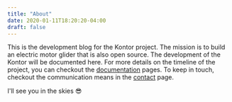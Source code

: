 ```yaml
---
title: "About"
date: 2020-01-11T18:20:20-04:00
draft: false
---
```


This is the development blog for the Kontor project. The mission is to build an electric motor glider that is also open source. The development of the Kontor will be documented here. For more details on the timeline of the project, you can checkout the [documentation](/documentation/) pages. To keep in touch, checkout the communication means in the [contact](/contact/) page.

I'll see you in the skies 😎
